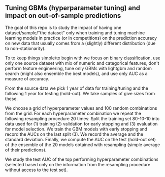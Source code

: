
## Tuning GBMs (hyperparameter tuning) and impact on out-of-sample predictions

The goal of this repo is to study the impact of having one dataset/sample/"the dataset" only 
when training and tuning machine learning models in practice (or in competitions) 
on the prediction accuracy on new data 
that usually comes from a (slightly) different distribution (due to non-stationarity).

To to keep things simple/to begin with we focus on binary classification, use only one source dataset 
with mix of numeric and categorical features, don't perform feature engineering,
tune only GBMs with lightgbm and random search (might also ensemble the best models), and 
use only AUC as a measure of accuracy.

From the source data we pick 1 year of data for training/tuning and the following 1 year for testing (hold-out).
We take samples of give sizes from these. 

We choose a grid of hyperparameter values and 100 random combinations from the grid.
For each hyperparameter combination we repeat the following resampling procedure 20 times:
Split the training set 80-10-10 into data used for (1) training (2) validation for early stopping
and (3) evaluation for model selection. 
We train the GBM models with early stopping and record the AUCs on the last split (3). We record 
the average and the standard deviation.
Finally, we compute the AUC on the test (hold-out set) of the ensemble of the 20 models obtained
with resampling (simple average of their predictions).

We study the test AUC of the top performing hyperparameter combinations (selected based only on 
the information from the resampling procedure without access to the test set).


